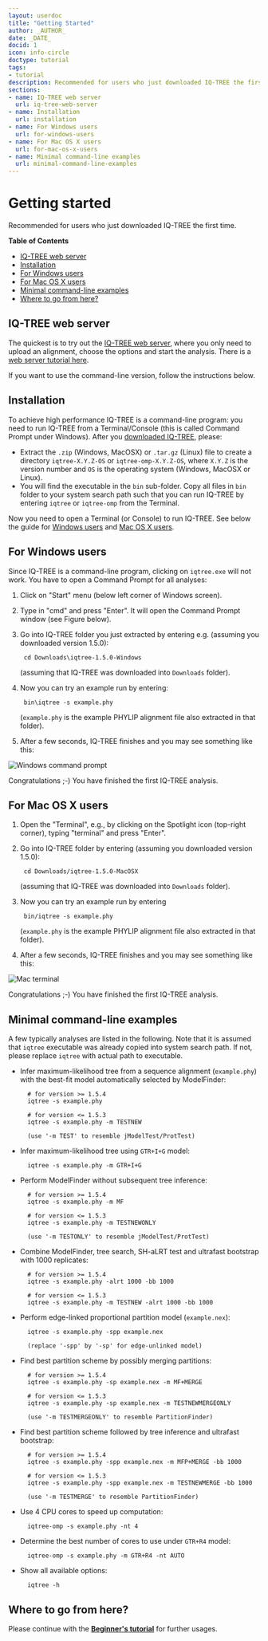 ```yaml
---
layout: userdoc
title: "Getting Started"
author: _AUTHOR_
date: _DATE_
docid: 1
icon: info-circle
doctype: tutorial
tags:
- tutorial
description: Recommended for users who just downloaded IQ-TREE the first time.
sections:
- name: IQ-TREE web server
  url: iq-tree-web-server
- name: Installation
  url: installation
- name: For Windows users
  url: for-windows-users
- name: For Mac OS X users
  url: for-mac-os-x-users
- name: Minimal command-line examples
  url: minimal-command-line-examples
---
```


Getting started
===============

Recommended for users who just downloaded IQ-TREE the first time.
<!--more-->

<!-- START doctoc generated TOC please keep comment here to allow auto update -->
<!-- DON'T EDIT THIS SECTION, INSTEAD RE-RUN doctoc TO UPDATE -->
**Table of Contents**

- [IQ-TREE web server](#iq-tree-web-server)
- [Installation](#installation)
- [For Windows users](#for-windows-users)
- [For Mac OS X users](#for-mac-os-x-users)
- [Minimal command-line examples](#minimal-command-line-examples)
- [Where to go from here?](#where-to-go-from-here)

<!-- END doctoc generated TOC please keep comment here to allow auto update -->


IQ-TREE web server
------------------
<div class="hline"></div>

The quickest is to try out the [IQ-TREE web server](http://iqtree.cibiv.univie.ac.at), where you only need to upload an alignment, choose the options and start the analysis. There is a [web server tutorial here](Web-Server-Tutorial). 

If you want to use the command-line version, follow the instructions below.

Installation
------------
<div class="hline"></div>

To achieve high performance IQ-TREE is a command-line program: you need to run IQ-TREE from a Terminal/Console (this is called Command Prompt under Windows). After you [downloaded IQ-TREE](http://www.iqtree.org/#download), please:

* Extract the `.zip` (Windows, MacOSX) or `.tar.gz` (Linux) file to create a directory `iqtree-X.Y.Z-OS` or `iqtree-omp-X.Y.Z-OS`, where `X.Y.Z` is the version number and `OS` is the operating system (Windows, MacOSX or Linux).
* You will find the executable in the `bin` sub-folder. Copy all files in `bin` folder to your system search path such that you can run IQ-TREE by entering `iqtree` or `iqtree-omp` from the Terminal.

Now you need to open a Terminal (or Console) to run IQ-TREE. See below the guide for [Windows users](#for-windows-users) and [Mac OS X users](#for-mac-os-x-users).


For Windows users
-----------------
<div class="hline"></div>

Since IQ-TREE is a command-line program, clicking on `iqtree.exe` will not work. You have to open a Command Prompt for all analyses:

1. Click on "Start" menu (below left corner of Windows screen).
2. Type in "cmd" and press "Enter". It will open the Command Prompt window (see Figure below).
3. Go into IQ-TREE folder you just extracted by entering e.g. (assuming you downloaded version 1.5.0):

        cd Downloads\iqtree-1.5.0-Windows
        
    (assuming that IQ-TREE was downloaded into `Downloads` folder).
4. Now you can try an example run by entering:

        bin\iqtree -s example.phy
        
    (`example.phy` is the example PHYLIP alignment file also extracted in that folder).
5. After a few seconds, IQ-TREE finishes and you may see something like this:

![Windows command prompt](images/win-cmd2.png)

Congratulations ;-) You have finished the first IQ-TREE analysis.


For Mac OS X users
------------------
<div class="hline"></div>

1. Open the "Terminal", e.g., by clicking on the Spotlight icon (top-right corner), typing "terminal" and press "Enter".
2. Go into IQ-TREE folder by entering (assuming you downloaded version 1.5.0):

        cd Downloads/iqtree-1.5.0-MacOSX

    (assuming that IQ-TREE was downloaded into `Downloads` folder).
3. Now you can try an example run by entering 

        bin/iqtree -s example.phy

    (`example.phy` is the example PHYLIP alignment file also extracted in that folder).
4. After a few seconds, IQ-TREE finishes and you may see something like this:

![Mac terminal](images/mac-cmd2.png)

Congratulations ;-) You have finished the first IQ-TREE analysis.



Minimal command-line examples
-----------------------------
<div class="hline"></div>

A few typically analyses are listed in the following. Note that it is assumed that `iqtree` executable was already copied into system search path. If not, please replace `iqtree` with actual path to executable.

* Infer maximum-likelihood tree from a sequence alignment (`example.phy`)
   with the best-fit model automatically selected by ModelFinder:

        # for version >= 1.5.4
        iqtree -s example.phy

        # for version <= 1.5.3
        iqtree -s example.phy -m TESTNEW

        (use '-m TEST' to resemble jModelTest/ProtTest)

* Infer maximum-likelihood tree using `GTR+I+G` model:

        iqtree -s example.phy -m GTR+I+G

* Perform ModelFinder without subsequent tree inference:
        
        # for version >= 1.5.4
        iqtree -s example.phy -m MF

        # for version <= 1.5.3
        iqtree -s example.phy -m TESTNEWONLY

        (use '-m TESTONLY' to resemble jModelTest/ProtTest)

* Combine ModelFinder, tree search, SH-aLRT test and ultrafast bootstrap with 1000 replicates:

        # for version >= 1.5.4
        iqtree -s example.phy -alrt 1000 -bb 1000

        # for version <= 1.5.3
        iqtree -s example.phy -m TESTNEW -alrt 1000 -bb 1000

* Perform edge-linked proportional partition model (`example.nex`):

        iqtree -s example.phy -spp example.nex

        (replace '-spp' by '-sp' for edge-unlinked model)

* Find best partition scheme by possibly merging partitions:

        # for version >= 1.5.4
        iqtree -s example.phy -sp example.nex -m MF+MERGE

        # for version <= 1.5.3
        iqtree -s example.phy -sp example.nex -m TESTNEWMERGEONLY
        
        (use '-m TESTMERGEONLY' to resemble PartitionFinder)

* Find best partition scheme followed by tree inference and ultrafast bootstrap:

        # for version >= 1.5.4
        iqtree -s example.phy -spp example.nex -m MFP+MERGE -bb 1000

        # for version <= 1.5.3
        iqtree -s example.phy -spp example.nex -m TESTNEWMERGE -bb 1000

        (use '-m TESTMERGE' to resemble PartitionFinder)

* Use 4 CPU cores to speed up computation:

        iqtree-omp -s example.phy -nt 4

* Determine the best number of cores to use under `GTR+R4` model:

        iqtree-omp -s example.phy -m GTR+R4 -nt AUTO

* Show all available options: 

        iqtree -h
        

Where to go from here?
----------------------------
<div class="hline"></div>

Please continue with the **[Beginner's tutorial](Tutorial)** for further usages.

